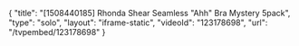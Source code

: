{
    "title": "[1508440185] Rhonda Shear Seamless \"Ahh\" Bra Mystery 5pack",
    "type": "solo",
    "layout": "iframe-static",
    "videoId": "123178698",
    "url": "\/tvpembed\/123178698"
}